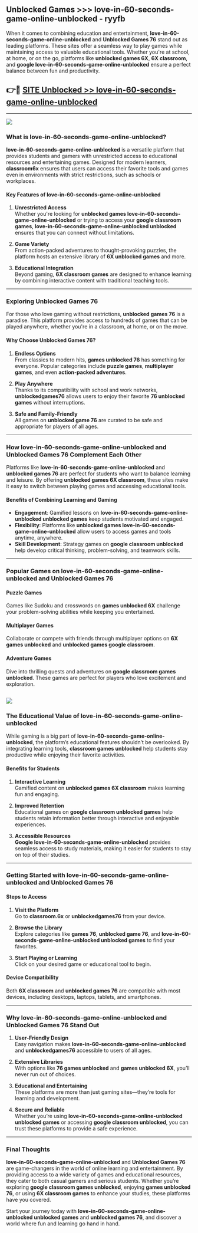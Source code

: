 ## Unblocked Games >>> love-in-60-seconds-game-online-unblocked - ryyfb 

When it comes to combining education and entertainment, **love-in-60-seconds-game-online-unblocked** and **Unblocked Games 76** stand out as leading platforms. These sites offer a seamless way to play games while maintaining access to valuable educational tools. Whether you're at school, at home, or on the go, platforms like **unblocked games 6X**, **6X classroom**, and **google love-in-60-seconds-game-online-unblocked** ensure a perfect balance between fun and productivity.
## 👉🔴 [SITE Unblocked >> love-in-60-seconds-game-online-unblocked](http://unblockedgames.edu.pl?title=love-in-60-seconds-game-online-unblocked&ref=24J)
---
<a href="http://unblockedgames.edu.pl?title=love-in-60-seconds-game-online-unblocked&ref=24J/"><img src="https://github.com/user-attachments/assets/438f12ca-57a4-47a3-8ead-c64da593a1e5"/></a>
### What is love-in-60-seconds-game-online-unblocked?  

**love-in-60-seconds-game-online-unblocked** is a versatile platform that provides students and gamers with unrestricted access to educational resources and entertaining games. Designed for modern learners, **classroom6x** ensures that users can access their favorite tools and games even in environments with strict restrictions, such as schools or workplaces.  

#### Key Features of love-in-60-seconds-game-online-unblocked  

1. **Unrestricted Access**  
   Whether you're looking for **unblocked games love-in-60-seconds-game-online-unblocked** or trying to access your **google classroom games**, **love-in-60-seconds-game-online-unblocked unblocked** ensures that you can connect without limitations.  

2. **Game Variety**  
   From action-packed adventures to thought-provoking puzzles, the platform hosts an extensive library of **6X unblocked games** and more.  

3. **Educational Integration**  
   Beyond gaming, **6X classroom games** are designed to enhance learning by combining interactive content with traditional teaching tools.  



---

### Exploring Unblocked Games 76  

For those who love gaming without restrictions, **unblocked games 76** is a paradise. This platform provides access to hundreds of games that can be played anywhere, whether you're in a classroom, at home, or on the move.  

#### Why Choose Unblocked Games 76?  

1. **Endless Options**  
   From classics to modern hits, **games unblocked 76** has something for everyone. Popular categories include **puzzle games**, **multiplayer games**, and even **action-packed adventures**.  

2. **Play Anywhere**  
   Thanks to its compatibility with school and work networks, **unblockedgames76** allows users to enjoy their favorite **76 unblocked games** without interruptions.  

3. **Safe and Family-Friendly**  
   All games on **unblocked game 76** are curated to be safe and appropriate for players of all ages.  

---

### How love-in-60-seconds-game-online-unblocked and Unblocked Games 76 Complement Each Other  

Platforms like **love-in-60-seconds-game-online-unblocked** and **unblocked games 76** are perfect for students who want to balance learning and leisure. By offering **unblocked games 6X classroom**, these sites make it easy to switch between playing games and accessing educational tools.  

#### Benefits of Combining Learning and Gaming  

- **Engagement**: Gamified lessons on **love-in-60-seconds-game-online-unblocked unblocked games** keep students motivated and engaged.  
- **Flexibility**: Platforms like **unblocked games love-in-60-seconds-game-online-unblocked** allow users to access games and tools anytime, anywhere.  
- **Skill Development**: Strategy games on **google classroom unblocked** help develop critical thinking, problem-solving, and teamwork skills.  

---

### Popular Games on love-in-60-seconds-game-online-unblocked and Unblocked Games 76  

#### Puzzle Games  

Games like Sudoku and crosswords on **games unblocked 6X** challenge your problem-solving abilities while keeping you entertained.  

#### Multiplayer Games  

Collaborate or compete with friends through multiplayer options on **6X games unblocked** and **unblocked games google classroom**.  

#### Adventure Games  

Dive into thrilling quests and adventures on **google classroom games unblocked**. These games are perfect for players who love excitement and exploration.  

<a href="http://download.freeplayer.one?title=love-in-60-seconds-game-online-unblocked&ref=23D/"><img src="https://github.com/user-attachments/assets/fe0c3e91-c8e1-489c-acf0-e2f614c12fb8"/></a>
---

### The Educational Value of love-in-60-seconds-game-online-unblocked  

While gaming is a big part of **love-in-60-seconds-game-online-unblocked**, the platform’s educational features shouldn’t be overlooked. By integrating learning tools, **classroom games unblocked** help students stay productive while enjoying their favorite activities.  

#### Benefits for Students  

1. **Interactive Learning**  
   Gamified content on **unblocked games 6X classroom** makes learning fun and engaging.  

2. **Improved Retention**  
   Educational games on **google classroom unblocked games** help students retain information better through interactive and enjoyable experiences.  

3. **Accessible Resources**  
   **Google love-in-60-seconds-game-online-unblocked** provides seamless access to study materials, making it easier for students to stay on top of their studies.  

---

### Getting Started with love-in-60-seconds-game-online-unblocked and Unblocked Games 76  

#### Steps to Access  

1. **Visit the Platform**  
   Go to **classroom.6x** or **unblockedgames76** from your device.  

2. **Browse the Library**  
   Explore categories like **games 76**, **unblocked game 76**, and **love-in-60-seconds-game-online-unblocked unblocked games** to find your favorites.  

3. **Start Playing or Learning**  
   Click on your desired game or educational tool to begin.  

#### Device Compatibility  

Both **6X classroom** and **unblocked games 76** are compatible with most devices, including desktops, laptops, tablets, and smartphones.  

---

### Why love-in-60-seconds-game-online-unblocked and Unblocked Games 76 Stand Out  

1. **User-Friendly Design**  
   Easy navigation makes **love-in-60-seconds-game-online-unblocked** and **unblockedgames76** accessible to users of all ages.  

2. **Extensive Libraries**  
   With options like **76 games unblocked** and **games unblocked 6X**, you’ll never run out of choices.  

3. **Educational and Entertaining**  
   These platforms are more than just gaming sites—they’re tools for learning and development.  

4. **Secure and Reliable**  
   Whether you’re using **love-in-60-seconds-game-online-unblocked unblocked games** or accessing **google classroom unblocked**, you can trust these platforms to provide a safe experience.  

---

### Final Thoughts  

**love-in-60-seconds-game-online-unblocked** and **Unblocked Games 76** are game-changers in the world of online learning and entertainment. By providing access to a wide variety of games and educational resources, they cater to both casual gamers and serious students. Whether you’re exploring **google classroom games unblocked**, enjoying **games unblocked 76**, or using **6X classroom games** to enhance your studies, these platforms have you covered.  

Start your journey today with **love-in-60-seconds-game-online-unblocked unblocked games** and **unblocked games 76**, and discover a world where fun and learning go hand in hand.  